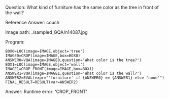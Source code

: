 Question: What kind of furniture has the same color as the tree in front of the wall?

Reference Answer: couch

Image path: ./sampled_GQA/n14087.jpg

Program:

```
BOX0=LOC(image=IMAGE,object='tree')
IMAGE0=CROP(image=IMAGE,box=BOX0)
ANSWER0=VQA(image=IMAGE0,question='What color is the tree?')
BOX1=LOC(image=IMAGE,object='wall')
IMAGE1=CROP_FRONT(image=IMAGE,box=BOX1)
ANSWER1=VQA(image=IMAGE1,question='What color is the wall?')
ANSWER2=EVAL(expr="'furniture' if {ANSWER0} == {ANSWER1} else 'none'")
FINAL_RESULT=RESULT(var=ANSWER2)
```
Answer: Runtime error: 'CROP_FRONT'

